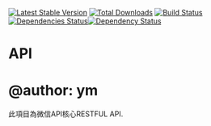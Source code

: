 [![Latest Stable Version](https://poser.pugx.org/ym1623/node_wx/version.png)](https://packagist.org/ym1623/node_wx) [![Total Downloads](https://poser.pugx.org/ym1623/node_wx/d/total.png)](https://packagist.org/packages/ym1623/node_wx) [![Build Status](https://travis-ci.org/ym1623/node_wx.png?branch=master)](https://travis-ci.org/ym1623/node_wx) [![Dependencies Status](https://depending.in/ym1623/node_wx.png)](http://depending.in/ym1623/node_wx)[![Dependency Status](https://david-dm.org/ym1623/node_wx.png)](https://david-dm.org/ym1623/node_wx)
# API
# @author: ym
此項目為微信API核心RESTFUL API.